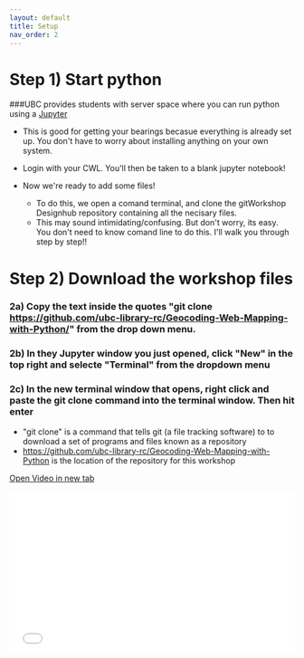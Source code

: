 ```yaml
---
layout: default
title: Setup
nav_order: 2
---
```


# Step 1) Start python

###UBC provides students with server space where you can run python using a [Jupyter](https://ubc.syzygy.ca/jupyter)
* This is good for getting your bearings becasue everything is already set up.  You don't have to worry about installing anything on your own system.
 * Login with your CWL.  You'll then be taken to a blank jupyter notebook!

* Now we're ready to add some files!
  * To do this, we open a comand terminal, and clone the gitWorkshop Designhub repository containing all the necisary files.
  * This may sound intimidating/confusing.  But don't worry, its easy.  You don't need to know comand line to do this.  I'll walk you through step by step!!

# Step 2) Download the workshop files

### 2a) Copy the text inside the quotes "git clone https://github.com/ubc-library-rc/Geocoding-Web-Mapping-with-Python/" from the drop down menu.

### 2b) In they Jupyter window you just opened, click "New" in the top right and selecte "Terminal" from the dropdown menu

### 2c) In the new terminal window that opens, right click and paste the git clone command into the terminal window.  Then hit enter
* "git clone" is a command that tells git (a file tracking software) to to download a set of programs and files known as a repository
* https://github.com/ubc-library-rc/Geocoding-Web-Mapping-with-Python is the location of the repository for this workshop


<a href="git_Clone.mp4" target="_blank">Open Video in new tab</a>

<div style="overflow: hidden;
  padding-top: 56.25%;
  position: relative">
  <iframe src="git_Clone.mp4" title="Processes" scrolling="no" frameborder="0"
    style="border: 0;
   height: 100%;
   left: 0;
   position: absolute;
   top: 0;
   width: 100%;">
   <p>Your browser does not support iframes.</p>
 </iframe>
</div>